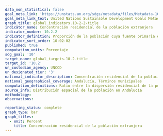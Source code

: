 ```yaml
---
data_non_statistical: false
goal_meta_link: 'https://unstats.un.org/sdgs/metadata/files/Metadata-10-02-02.pdf'
goal_meta_link_text: United Nations Sustainable Development Goals Metadata (PDF 232KB)
graph_title: global_indicators.10-2-2-title
indicator_name: Concentración residencial de la población extranjera
indicator_number: 10.2.2
indicator_definition: Proporción de la población cuya fuente primaria de energía son los combustibles y tecnologías limpios
indicator_sort_order: 10-02-02
published: true
computation_units: Porcentaje
sdg_goal: '10'
target_name: global_targets.10-2-title
target_id: '10.2'
un_custodian_agency: UNCCD
un_designated_tier: '3'
national_indicator_description: Concentración residencial de la población extranjera
national_geographical_coverage: Andalucía, Términos municipales
computation_definitions: Ratio entre la dispersión residencial de la población extranjera residente en un municipio y la dispersión residencial de la población total residente en el municipio. 
source_info: Distribución espacial de la población en Andalucía
methodology:
observations: 

reporting_status: complete
graph_type: bar
graph_titles:
  - unit: Percent
    title: Concentración residencial de la población extranjera
---
```


